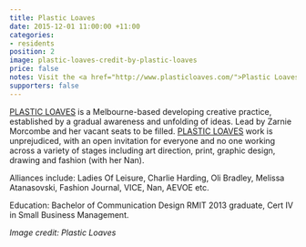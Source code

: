 ```yaml
---
title: Plastic Loaves
date: 2015-12-01 11:00:00 +11:00
categories:
- residents
position: 2
image: plastic-loaves-credit-by-plastic-loaves
price: false
notes: Visit the <a href="http://www.plasticloaves.com/">Plastic Loaves website</a>
supporters: false
---
```


<!-- https://thesubstation.org.au/show/plastic-loaves/ -->

[PLASTIC LOAVES](http://www.plasticloaves.com/) is a Melbourne-based developing creative practice, established by a gradual awareness and unfolding of ideas. Lead by Zarnie Morcombe and her vacant seats to be filled. [PLASTIC LOAVES](http://www.plasticloaves.com/) work is unprejudiced, with an open invitation for everyone and no one working across a variety of stages including art direction, print, graphic design, drawing and fashion (with her Nan).

Alliances include: Ladies Of Leisure, Charlie Harding, Oli Bradley, Melissa Atanasovski, Fashion Journal, VICE, Nan, AEVOE etc.

Education: Bachelor of Communication Design RMIT 2013 graduate, Cert IV in Small Business Management.

_Image credit: Plastic Loaves_
